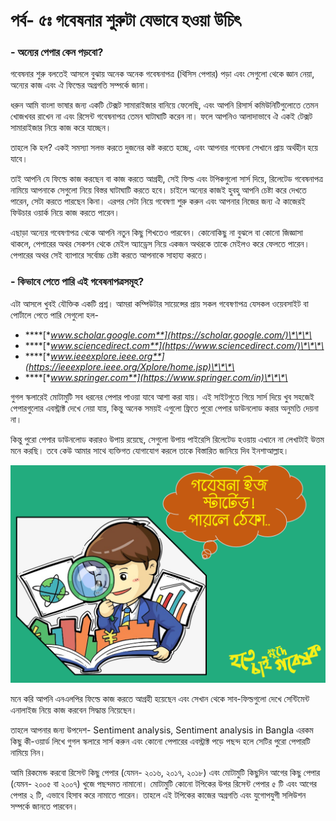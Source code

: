 # পর্ব- ৫ঃ গবেষনার শুরুটা যেভাবে হওয়া উচিৎ

### - অন্যের পেপার কেন পড়বো?

গবেষনার শুরু বলতেই আসলে বুঝায় অনেক অনেক গবেষনাপত্র \(থিসিস পেপার\) পড়া এবং সেগুলো থেকে জ্ঞান নেয়া, অন্যের কাজ এবং ঐ ফিল্ডের অগ্রগতি সম্পর্কে জানা।

ধরুন আমি বাংলা ভাষার জন্য একটি টেক্সট সামারাইজার বানিয়ে ফেলেছি, এবং আপনি রিসার্স কমিউনিটিগুলোতে তেমন খোজখবর রাখেন না এবং রিসেন্ট গবেষনাপত্র তেমন ঘাটাঘাটি করেন না। ফলে আপনিও আলাদাভাবে ঐ একই টেক্সট সামারাইজার নিয়ে কাজ করে যাচ্ছেন।

তাহলে কি হল? একই সমস্যা সলভ করতে দুজনের কষ্ট করতে হচ্ছে, এবং আপনার গবেষনা সেখানে প্রায় অর্থহীন হয়ে যাবে। 

তাই আপনি যে ফিল্ডে কাজ করছেন বা কাজ করতে আগ্রহী, সেই ফিল্ড এবং টপিকগুলো সার্স দিয়ে, রিলেটেড গবেষনাপত্র নামিয়ে আপনাকে সেগুলো নিয়ে বিস্তর ঘাটাঘাটি করতে হবে। চাইলে অন্যের কাজই হুবহু আপনি চেষ্টা করে দেখতে পারেন, সেটা করতে পারছেন কিনা। এরপর সেটা নিয়ে গবেষণা শুরু করুন এবং আপনার নিজের জন্য ঐ কাজেরই ফিউচার ওয়ার্ক নিয়ে  কাজ করতে পারেন।

এছাড়া অন্যের গবেষণাপত্র থেকে আপনি নতুন কিছু শিখতেও পারবেন। কোনোকিছু না বুঝলে বা কোনো জিজ্ঞাসা থাকলে, পেপারের অথর সেকশন থেকে মেইল অ্যাড্রেস নিয়ে একজন অথরকে তাকে মেইলও করে ফেলতে পারেন। পেপারের অথর সেই ব্যাপারে সর্বোচ্চ চেষ্টা করতে আপনাকে সাহায্য করতে।

### - কিভাবে পেতে পারি এই গবেষনাপত্রসমূহ?

এটা আসলে খুবই যৌক্তিক একটি প্রশ্ন। আমরা কম্পিউটার সায়েন্সের প্রায় সকল গবেষণাপত্র যেসকল ওয়েবসাইট বা পোর্টালে পেতে পারি সেগুলো হল-

* \*\*\*\*[**www.scholar.google.com**](https://scholar.google.com/)\*\*\*\*
* \*\*\*\*[**www.sciencedirect.com**](https://www.sciencedirect.com/)\*\*\*\*
* \*\*\*\*[**www.ieeexplore.ieee.org**](https://ieeexplore.ieee.org/Xplore/home.jsp)\*\*\*\*
* \*\*\*\*[**www.springer.com**](https://www.springer.com/in)\*\*\*\*

গুগল স্কলারেই মোটামুটি সব ধরনের পেপার পাওয়া যাবে আশা করা যায়। এই সাইটগুতে গিয়ে সার্স দিয়ে খুব সহজেই পেপারগুলোর এবস্ট্রাক্ট দেখে নেয়া যায়, কিন্তু অনেক সময়ই এগুলো ফ্রিতে পুরো পেপার ডাউনলোড করার অনুমতি দেয়না না। 

কিন্তু পুরো পেপার ডাউনলোড করারও উপায় রয়েছে, সেগুলো উপায় পাইরেসি রিলেটেড হওয়ায় এখানে না লেখাটাই উত্তম মনে করছি। তবে কেউ আমার সাথে ব্যক্তিগত যোগাযোগ করলে তাকে বিস্তারিত জানিয়ে দিব ইনশাআল্লাহ। 

![](.gitbook/assets/slide12%20%281%29.PNG)

মনে করি আপনি এনএলপির ফিল্ডে কাজ করতে আগ্রহী হয়েছেন এবং সেখান থেকে সাব-ফিল্ডগুলো দেখে সেন্টিমেন্ট এনালাইজ নিয়ে কাজ করবেন সিদ্ধান্ত নিয়েছেন।

তাহলে আপনার জন্য উপদেশ- Sentiment analysis, Sentiment analysis in Bangla এরকম কিছু কী-ওয়ার্ড লিখে গুগল স্কলারে সার্স করুন এবং কোনো পেপারের এবস্ট্রাক্ট পড়ে পছন্দ হলে সেটির পুরো পেপারটি নামিয়ে নিন। 

আমি রিকমেন্ড করবো রিসেন্ট কিছু পেপার \(যেমন- ২০১৬, ২০১৭, ২০১৮\) এবং মোটামুটি কিছুদিন আগের কিছু পেপার \(যেমন- ২০০৫ বা ২০০৭\) খুজে পছন্দমত নামানো। মোটামুটি কোনো টপিকের উপর রিসেন্ট পেপার ৫ টি এবং আগের পেপার ২ টি, এভাবে হিসাব করে নামাতে পারেন। তাহলে এই টপিকের কাজের অগ্রগতি এবং যুগোপযুগী সলিউশন সম্পর্কে জানতে পারবেন। 

